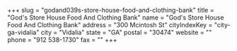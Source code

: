 +++
slug = "godand039s-store-house-food-and-clothing-bank"
title = "God&#039;s Store House Food And Clothing Bank"
name = "God&#039;s Store House Food And Clothing Bank"
address = "300 Mcintosh St"
cityIndexKey = "city-ga-vidalia"
city = "Vidalia"
state = "GA"
postal = "30474"
website = ""
phone = "912 538-1730"
fax = ""
+++
